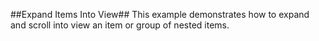 ##Expand Items Into View##
This example demonstrates how to expand and scroll into view an item or group of nested items.